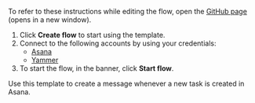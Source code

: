 To refer to these instructions while editing the flow, open the [GitHub page](https://github.com/ot4i/app-connect-templates/tree/master/resources/markdown/Create%20a%20message%20in%20Yammer%20when%20a%20new%20task%20is%20created%20in%20Asana_instructions.md) (opens in a new window).

1. Click **Create flow** to start using the template.
2. Connect to the following accounts by using your credentials:
   - [Asana](https://www.ibm.com/docs/en/app-connect/saas?topic=apps-asana) 
   - [Yammer](https://www.ibm.com/docs/en/app-connect/saas?topic=apps-yammer)
3. To start the flow, in the banner, click **Start flow**.

Use this template to create a message whenever a new task is created in Asana.




